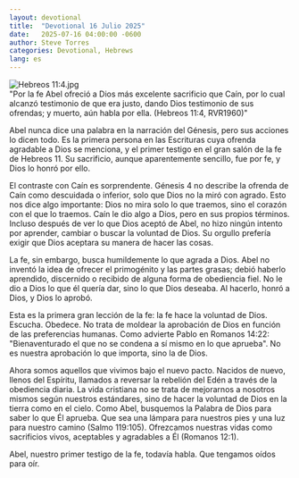 ```yaml
---
layout: devotional
title:  "Devotional 16 Julio 2025"
date:   2025-07-16 04:00:00 -0600
author: Steve Torres
categories: Devotional, Hebrews
lang: es
---
```

<img src="https://sitemedia.esteeb.com/file/esteebcomsitemedia/devotional_images/Hebrews/ES-Heb-11_4.jpg?raw=true" alt="Hebreos 11:4.jpg" style="max-width: 100%; height: auto;">

<div class="scripture">
  "Por la fe Abel ofreció a Dios más excelente sacrificio que Caín, por lo cual alcanzó testimonio de que era justo, dando Dios testimonio de sus ofrendas; y muerto, aún habla por ella. (Hebreos 11:4, RVR1960)"
</div>

Abel nunca dice una palabra en la narración del Génesis, pero sus acciones lo dicen todo. Es la primera persona en las Escrituras cuya ofrenda agradable a Dios se menciona, y el primer testigo en el gran salón de la fe de Hebreos 11. Su sacrificio, aunque aparentemente sencillo, fue por fe, y Dios lo honró por ello.

El contraste con Caín es sorprendente. Génesis 4 no describe la ofrenda de Caín como descuidada o inferior, solo que Dios no la miró con agrado. Esto nos dice algo importante: Dios no mira solo lo que traemos, sino el corazón con el que lo traemos. Caín le dio algo a Dios, pero en sus propios términos. Incluso después de ver lo que Dios aceptó de Abel, no hizo ningún intento por aprender, cambiar o buscar la voluntad de Dios. Su orgullo prefería exigir que Dios aceptara su manera de hacer las cosas.

La fe, sin embargo, busca humildemente lo que agrada a Dios. Abel no inventó la idea de ofrecer el primogénito y las partes grasas; debió haberlo aprendido, discernido o recibido de alguna forma de obediencia fiel. No le dio a Dios lo que él quería dar, sino lo que Dios deseaba. Al hacerlo, honró a Dios, y Dios lo aprobó.

Esta es la primera gran lección de la fe: la fe hace la voluntad de Dios. Escucha. Obedece. No trata de moldear la aprobación de Dios en función de las preferencias humanas. Como advierte Pablo en Romanos 14:22: "Bienaventurado el que no se condena a sí mismo en lo que aprueba". No es nuestra aprobación lo que importa, sino la de Dios.

Ahora somos aquellos que vivimos bajo el nuevo pacto. Nacidos de nuevo, llenos del Espíritu, llamados a reversar la rebelión del Edén a través de la obediencia diaria. La vida cristiana no se trata de mejorarnos a nosotros mismos según nuestros estándares, sino de hacer la voluntad de Dios en la tierra como en el cielo. Como Abel, busquemos la Palabra de Dios para saber lo que Él aprueba. Que sea una lámpara para nuestros pies y una luz para nuestro camino (Salmo 119:105). Ofrezcamos nuestras vidas como sacrificios vivos, aceptables y agradables a Él (Romanos 12:1).

Abel, nuestro primer testigo de la fe, todavía habla. Que tengamos oídos para oír.

